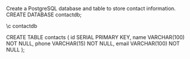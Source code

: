 Create a PostgreSQL database and table to store contact information. CREATE DATABASE contactdb;

\c contactdb

CREATE TABLE contacts ( id SERIAL PRIMARY KEY, name VARCHAR(100) NOT NULL, phone VARCHAR(15) NOT NULL, email VARCHAR(100) NOT NULL );
